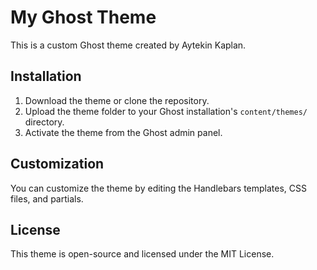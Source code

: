 # My Ghost Theme

This is a custom Ghost theme created by Aytekin Kaplan.

## Installation

1. Download the theme or clone the repository.
2. Upload the theme folder to your Ghost installation's `content/themes/` directory.
3. Activate the theme from the Ghost admin panel.

## Customization

You can customize the theme by editing the Handlebars templates, CSS files, and partials.

## License

This theme is open-source and licensed under the MIT License.
